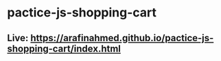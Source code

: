# pactice-js-shopping-cart
## Live: https://arafinahmed.github.io/pactice-js-shopping-cart/index.html
